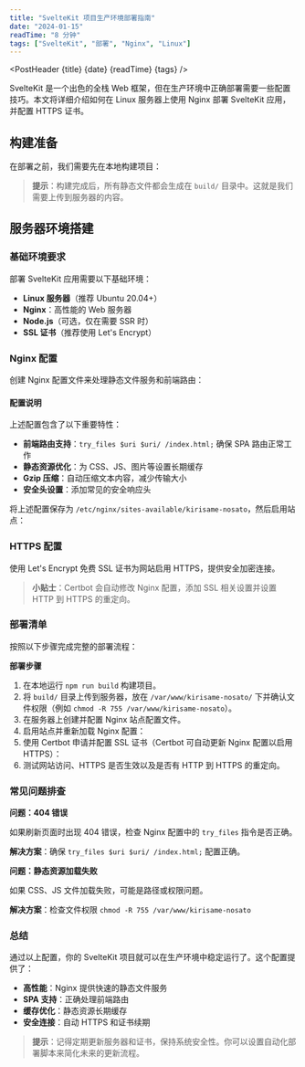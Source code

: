 ```yaml
---
title: "SvelteKit 项目生产环境部署指南"
date: "2024-01-15"
readTime: "8 分钟"
tags: ["SvelteKit", "部署", "Nginx", "Linux"]
---
```


<script>
import PostHeader from '$lib/PostHeader.svelte';
import CodeBlock from '$lib/CodeBlock.svelte';

const buildCommand = `npm run build`;

const nginxConfig = `server {
    listen 80;
    server_name yourdomain.com www.yourdomain.com;
    
    # 网站根目录
    root /var/www/kirisame-nosato;
    index index.html;
    
    # Gzip 压缩
    gzip on;
    gzip_vary on;
    gzip_min_length 1024;
    gzip_proxied expired no-cache no-store private auth;
    gzip_types
        text/plain
        text/css
        text/xml
        text/javascript
        application/javascript
        application/xml+rss
        application/json;
    
    # 处理前端路由
    location / {
        try_files $uri $uri/ /index.html;
    }
    
    # 静态资源缓存
    location ~* \\.(js|css|png|jpg|jpeg|gif|ico|svg)$ {
        expires 1y;
        add_header Cache-Control "public, immutable";
        try_files $uri =404;
    }
    
    # 安全头设置
    add_header X-Frame-Options "SAMEORIGIN" always;
    add_header X-XSS-Protection "1; mode=block" always;
    add_header X-Content-Type-Options "nosniff" always;
    add_header Referrer-Policy "no-referrer-when-downgrade" always;
    add_header Content-Security-Policy "default-src 'self' http: https: data: blob: 'unsafe-inline'" always;
}`;

const enableSite = `sudo ln -s /etc/nginx/sites-available/kirisame-nosato /etc/nginx/sites-enabled/
sudo nginx -t
sudo systemctl reload nginx`;

const certbot = `sudo apt update
sudo apt install certbot python3-certbot-nginx
sudo certbot --nginx -d yourdomain.com -d www.yourdomain.com`;
</script>

<PostHeader {title} {date} {readTime} {tags} />

SvelteKit 是一个出色的全栈 Web 框架，但在生产环境中正确部署需要一些配置技巧。本文将详细介绍如何在 Linux 服务器上使用 Nginx 部署 SvelteKit 应用，并配置 HTTPS 证书。

## 构建准备

在部署之前，我们需要先在本地构建项目：

<CodeBlock code={buildCommand} language="bash" title="构建 SvelteKit 项目" />

> **提示**：构建完成后，所有静态文件都会生成在 `build/` 目录中。这就是我们需要上传到服务器的内容。


## 服务器环境搭建

### 基础环境要求

部署 SvelteKit 应用需要以下基础环境：

- **Linux 服务器**（推荐 Ubuntu 20.04+）
- **Nginx**：高性能的 Web 服务器
- **Node.js**（可选，仅在需要 SSR 时）
- **SSL 证书**（推荐使用 Let's Encrypt）

### Nginx 配置

创建 Nginx 配置文件来处理静态文件服务和前端路由：

<CodeBlock code={nginxConfig} language="nginx" title="Nginx 站点配置" />

#### 配置说明

上述配置包含了以下重要特性：

- **前端路由支持**：`try_files $uri $uri/ /index.html;` 确保 SPA 路由正常工作
- **静态资源优化**：为 CSS、JS、图片等设置长期缓存
- **Gzip 压缩**：自动压缩文本内容，减少传输大小
- **安全头设置**：添加常见的安全响应头

将上述配置保存为 `/etc/nginx/sites-available/kirisame-nosato`，然后启用站点：

<CodeBlock code={enableSite} language="bash" title="启用 Nginx 站点" />

### HTTPS 配置

使用 Let's Encrypt 免费 SSL 证书为网站启用 HTTPS，提供安全加密连接。

<CodeBlock code={certbot} language="bash" title="Let's Encrypt HTTPS 配置" />

> **小贴士**：Certbot 会自动修改 Nginx 配置，添加 SSL 相关设置并设置 HTTP 到 HTTPS 的重定向。


### 部署清单

按照以下步骤完成完整的部署流程：

**部署步骤**

1. 在本地运行 `npm run build` 构建项目。
2. 将 `build/` 目录上传到服务器，放在 `/var/www/kirisame-nosato/` 下并确认文件权限（例如 `chmod -R 755 /var/www/kirisame-nosato`）。
3. 在服务器上创建并配置 Nginx 站点配置文件。
4. 启用站点并重新加载 Nginx 配置：
5. 使用 Certbot 申请并配置 SSL 证书（Certbot 可自动更新 Nginx 配置以启用 HTTPS）：
6. 测试网站访问、HTTPS 是否生效以及是否有 HTTP 到 HTTPS 的重定向。


### 常见问题排查

**问题：404 错误**

如果刷新页面时出现 404 错误，检查 Nginx 配置中的 `try_files` 指令是否正确。

**解决方案**：确保 `try_files $uri $uri/ /index.html;` 配置正确。

**问题：静态资源加载失败**

如果 CSS、JS 文件加载失败，可能是路径或权限问题。

**解决方案**：检查文件权限 `chmod -R 755 /var/www/kirisame-nosato`


### 总结

通过以上配置，你的 SvelteKit 项目就可以在生产环境中稳定运行了。这个配置提供了：

- **高性能**：Nginx 提供快速的静态文件服务
- **SPA 支持**：正确处理前端路由
- **缓存优化**：静态资源长期缓存
- **安全连接**：自动 HTTPS 和证书续期

> **提示**：记得定期更新服务器和证书，保持系统安全性。你可以设置自动化部署脚本来简化未来的更新流程。
